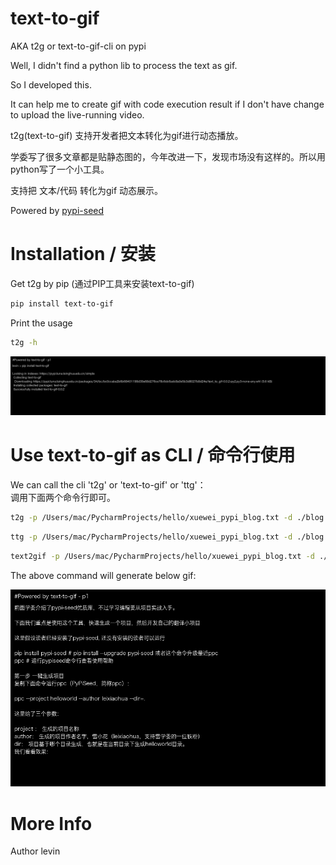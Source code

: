 # text-to-gif

AKA t2g or text-to-gif-cli on pypi

Well, I didn't find a python lib to process the text as gif.

So I developed this.

It can help me to create gif with code execution result if I don't have change to upload the live-running video.


t2g(text-to-gif) 支持开发者把文本转化为gif进行动态播放。

学委写了很多文章都是贴静态图的，今年改进一下，发现市场没有这样的。所以用python写了一个小工具。

支持把 文本/代码 转化为gif 动态展示。


Powered by [pypi-seed](https://pypi.org/project/pypi-seed/)


# Installation / 安装

Get t2g by pip (通过PIP工具来安装text-to-gif)
```bash
pip install text-to-gif
```

Print the usage

```bash
t2g -h
```

![SoRunItLikeThis](usage_doc.gif)

# Use text-to-gif as CLI / 命令行使用

We can call the cli 't2g' or 'text-to-gif' or 'ttg'： \
调用下面两个命令行即可。

```bash
t2g -p /Users/mac/PycharmProjects/hello/xuewei_pypi_blog.txt -d ./blog.gif -f 5
```

```bash
ttg -p /Users/mac/PycharmProjects/hello/xuewei_pypi_blog.txt -d ./blog.gif -f 5
```

```bash
text2gif -p /Users/mac/PycharmProjects/hello/xuewei_pypi_blog.txt -d ./blog.gif -f 5
```

The above command will generate below gif:

![My Blog Gif Generated by t2g](blog.gif)

# More Info
Author levin